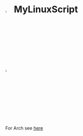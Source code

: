 <h1>
  <img width=4% src=https://upload.wikimedia.org/wikipedia/commons/thumb/3/35/Tux.svg/800px-Tux.svg.png>
  MyLinuxScript
</h1>

## <img width=4% src=https://upload.wikimedia.org/wikipedia/commons/thumb/a/a5/Archlinux-icon-crystal-64.svg/768px-Archlinux-icon-crystal-64.svg.png>
 For Arch see [here](https://github.com/LeDragoX/LinuxScript/tree/master/arch-based)

